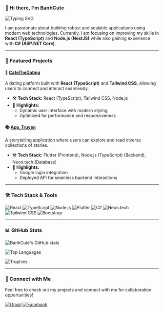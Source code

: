 ### 👋 Hi there, I'm **BanhCute**

![Typing SVG](https://readme-typing-svg.demolab.com?font=Fira+Code&weight=600&size=24&duration=4000&pause=1000&color=F74A7C&width=600&lines=%F0%9F%92%BB+Aspiring+Senior+Fullstack+Developer;%E2%9A%99%EF%B8%8F+Passionate+about+modern+technologies;%F0%9F%9A%80+Building+robust+%26+scalable+apps)

I am passionate about building robust and scalable applications using modern web technologies. Currently, I am focusing on improving my skills in **React (TypeScript)** and **Node.js (NestJS)** while also gaining experience with **C# (ASP.NET Core)**.

---

### 📌 Featured Projects

#### 🧡 [CafeTheDating](https://github.com/sharrlotte/CafeTheDating)
A dating platform built with **React (TypeScript)** and **Tailwind CSS**, allowing users to connect and interact seamlessly.

- 🛠️ **Tech Stack:** React (TypeScript), Tailwind CSS, Node.js
- 🚀 **Highlights:**
   - Dynamic user interface with modern styling
   - Optimized for performance and responsiveness

#### 📚 [App_Truyen](https://github.com/BanhCute/App_Truyen)
A storytelling application where users can explore and read diverse collections of stories.

- 🛠️ **Tech Stack:** Flutter (Frontend), Node.js (TypeScript) (Backend), Neon.tech (Database)
- 🚀 **Highlights:**
   - Google login integration
   - Deployed API for seamless backend interactions

---

### 🛠️ Tech Stack & Tools

![React](https://img.shields.io/badge/React-20232A?style=for-the-badge&logo=react)
![TypeScript](https://img.shields.io/badge/TypeScript-007ACC?style=for-the-badge&logo=typescript)
![Node.js](https://img.shields.io/badge/Node.js-339933?style=for-the-badge&logo=node.js)
![Flutter](https://img.shields.io/badge/Flutter-02569B?style=for-the-badge&logo=flutter)
![C#](https://img.shields.io/badge/C%23-239120?style=for-the-badge&logo=csharp)
![Neon.tech](https://img.shields.io/badge/Neon.tech-000000?style=for-the-badge&logo=postgresql)
![Tailwind CSS](https://img.shields.io/badge/Tailwind_CSS-38B2AC?style=for-the-badge&logo=tailwind-css)
![Bootstrap](https://img.shields.io/badge/Bootstrap-7952B3?style=for-the-badge&logo=bootstrap)

---

### 📊 GitHub Stats  
![BanhCute's GitHub stats](https://github-readme-stats.vercel.app/api?username=BanhCute&show_icons=true&theme=radical)

![Top Languages](https://github-readme-stats.vercel.app/api/top-langs/?username=BanhCute&layout=compact&theme=radical)

![Trophies](https://github-profile-trophy.vercel.app/?username=BanhCute&theme=radical&no-frame=true&no-bg=true&margin-w=15)

---

### 🔗 Connect with Me

Feel free to check out my projects and connect with me for collaboration opportunities!

[![Gmail](https://img.shields.io/badge/Gmail-D14836?style=for-the-badge&logo=gmail&logoColor=white)](mailto:truongnga252003@gmail.com)
[![Facebook](https://img.shields.io/badge/Facebook-1877F2?style=for-the-badge&logo=facebook&logoColor=white)](https://www.facebook.com/banhh.cute)
